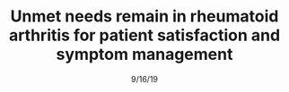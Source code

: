 ---
title: "Unmet needs remain in rheumatoid arthritis for patient satisfaction and symptom management"
image: "images/writing/post-43.jpg"
link: "https://www.pharmaceutical-technology.com/comment/unmet-needs-remain-in-rheumatoid-arthritis-for-patient-satisfaction-and-symptom-management/"
categories: ['Analyst Insight']
date: "9/16/19"
order: "10"
draft: false
---